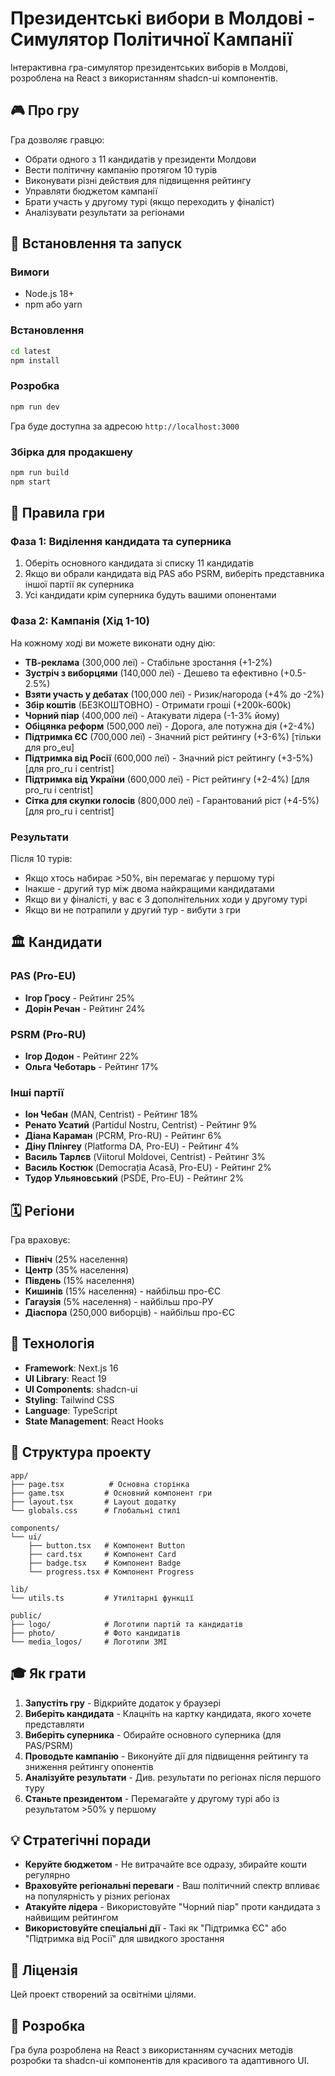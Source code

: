 # Президентські вибори в Молдові - Симулятор Політичної Кампанії

Інтерактивна гра-симулятор президентських виборів в Молдові, розроблена на React з використанням shadcn-ui компонентів.

## 🎮 Про гру

Гра дозволяє гравцю:
- Обрати одного з 11 кандидатів у президенти Молдови
- Вести політичну кампанію протягом 10 турів
- Виконувати різні действия для підвищення рейтингу
- Управляти бюджетом кампанії
- Брати участь у другому турі (якщо переходить у фіналіст)
- Аналізувати результати за регіонами

## 🚀 Встановлення та запуск

### Вимоги
- Node.js 18+
- npm або yarn

### Встановлення

```bash
cd latest
npm install
```

### Розробка

```bash
npm run dev
```

Гра буде доступна за адресою `http://localhost:3000`

### Збірка для продакшену

```bash
npm run build
npm start
```

## 🎯 Правила гри

### Фаза 1: Виділення кандидата та суперника

1. Оберіть основного кандидата зі списку 11 кандидатів
2. Якщо ви обрали кандидата від PAS або PSRM, виберіть представника іншої партії як суперника
3. Усі кандидати крім суперника будуть вашими опонентами

### Фаза 2: Кампанія (Хід 1-10)

На кожному ході ви можете виконати одну дію:

- **ТВ-реклама** (300,000 леї) - Стабільне зростання (+1-2%)
- **Зустріч з виборцями** (140,000 леї) - Дешево та ефективно (+0.5-2.5%)
- **Взяти участь у дебатах** (100,000 леї) - Ризик/нагорода (+4% до -2%)
- **Збір коштів** (БЕЗКОШТОВНО) - Отримати гроші (+200k-600k)
- **Чорний піар** (400,000 леї) - Атакувати лідера (-1-3% йому)
- **Обіцянка реформ** (500,000 леї) - Дорога, але потужна дія (+2-4%)
- **Підтримка ЄС** (700,000 леї) - Значний ріст рейтингу (+3-6%) [тільки для pro_eu]
- **Підтримка від Росії** (600,000 леї) - Значний ріст рейтингу (+3-5%) [для pro_ru і centrist]
- **Підтримка від України** (600,000 леї) - Ріст рейтингу (+2-4%) [для pro_ru і centrist]
- **Сітка для скупки голосів** (800,000 леї) - Гарантований ріст (+4-5%) [для pro_ru і centrist]

### Результати

Після 10 турів:
- Якщо хтось набирає >50%, він перемагає у першому турі
- Інакше - другий тур між двома найкращими кандидатами
- Якщо ви у фіналісті, у вас є 3 дополнітельних ходи у другому турі
- Якщо ви не потрапили у другий тур - вибути з гри

## 🏛️ Кандидати

### PAS (Pro-EU)
- **Ігор Гросу** - Рейтинг 25%
- **Дорін Речан** - Рейтинг 24%

### PSRM (Pro-RU)
- **Ігор Додон** - Рейтинг 22%
- **Ольга Чеботарь** - Рейтинг 17%

### Інші партії
- **Іон Чебан** (MAN, Centrist) - Рейтинг 18%
- **Ренато Усатий** (Partidul Nostru, Centrist) - Рейтинг 9%
- **Діана Караман** (PCRM, Pro-RU) - Рейтинг 6%
- **Діну Плінгеу** (Platforma DA, Pro-EU) - Рейтинг 4%
- **Василь Тарлєв** (Viitorul Moldovei, Centrist) - Рейтинг 3%
- **Василь Костюк** (Democrația Acasă, Pro-EU) - Рейтинг 2%
- **Тудор Ульяновський** (PSDE, Pro-EU) - Рейтинг 2%

## 🗓️ Регіони

Гра враховує:
- **Північ** (25% населення)
- **Центр** (35% населення)
- **Південь** (15% населення)
- **Кишинів** (15% населення) - найбільш про-ЄС
- **Гагаузія** (5% населення) - найбільш про-РУ
- **Діаспора** (250,000 виборців) - найбільш про-ЄС

## 🎨 Технологія

- **Framework**: Next.js 16
- **UI Library**: React 19
- **UI Components**: shadcn-ui
- **Styling**: Tailwind CSS
- **Language**: TypeScript
- **State Management**: React Hooks

## 📁 Структура проекту

```
app/
├── page.tsx          # Основна сторінка
├── game.tsx         # Основний компонент гри
├── layout.tsx       # Layout додатку
└── globals.css      # Глобальні стилі

components/
└── ui/
    ├── button.tsx   # Компонент Button
    ├── card.tsx     # Компонент Card
    ├── badge.tsx    # Компонент Badge
    └── progress.tsx # Компонент Progress

lib/
└── utils.ts         # Утилітарні функції

public/
├── logo/            # Логотипи партій та кандидатів
├── photo/           # Фото кандидатів
└── media_logos/     # Логотипи ЗМІ
```

## 🎓 Як грати

1. **Запустіть гру** - Відкрийте додаток у браузері
2. **Виберіть кандидата** - Клацніть на картку кандидата, якого хочете представляти
3. **Виберіть суперника** - Обирайте основного суперника (для PAS/PSRM)
4. **Проводьте кампанію** - Виконуйте дії для підвищення рейтингу та зниження рейтингу опонентів
5. **Аналізуйте результати** - Див. результати по регіонах після першого туру
6. **Станьте президентом** - Перемагайте у другому турі або із результатом >50% у першому

## 💡 Стратегічні поради

- **Керуйте бюджетом** - Не витрачайте все одразу, збирайте кошти регулярно
- **Враховуйте регіональні переваги** - Ваш політичний спектр впливає на популярність у різних регіонах
- **Атакуйте лідера** - Використовуйте "Чорний піар" проти кандидата з найвищим рейтингом
- **Використовуйте спеціальні дії** - Такі як "Підтримка ЄС" або "Підтримка від Росії" для швидкого зростання

## 📝 Ліцензія

Цей проект створений за освітніми цілями.

## 🤝 Розробка

Гра була розроблена на React з використанням сучасних методів розробки та shadcn-ui компонентів для красивого та адаптивного UI.








